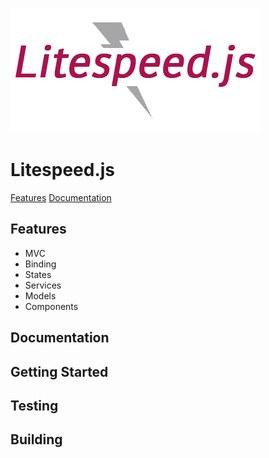 ![Litespeed.js Logo](img/litespeed.png "Litespeed.js Logo")

# Litespeed.js

[Features](#features)
[Documentation](#documentation)

## Features

* MVC
* Binding
* States
* Services
* Models
* Components

## Documentation

## Getting Started

## Testing

## Building
